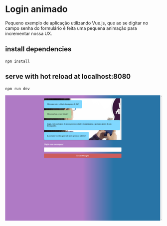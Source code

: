 # Login animado

Pequeno exemplo de aplicação utilizando Vue.js, que ao se digitar no campo senha do formulário é feita uma pequena animação para incrementar nossa UX.

## install dependencies
    npm install

## serve with hot reload at localhost:8080
    npm run dev

![alt text][logo]

[logo]: https://github.com/leandrobeandrade/chat-app/blob/master/print_chat-app.png

